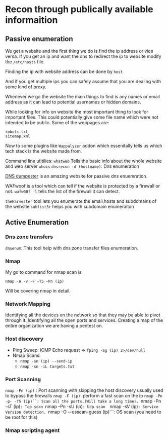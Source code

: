 # Recon through publically available informaition 

## Passive enumeration

We get a website and the first thing we do is find the ip address or vice versa.
If you get an ip and want the dns to redirect the ip to website modify the ```/etc/hosts``` file.

Finding the ip with website address can be done by
```host```

And if you get multiple ips you can safely assume that you are dealing with some kind of proxy.

Whenever we go the website the main things to find is any names or email address as it can lead to potential usernames or hidden domains.

While looking for info on website the most important thing to look for important files. This could potentially give some file name which were not intended to be public. Some of the webpages are:
```
robots.txt
sitemap.xml
```

Now to some plugins like ```Wappalyzer``` addon which essenitally tells us which tech stack is the website made from.

Command line utitilies:
```whatweb``` Tells the basic info about the whole website and web server
```whois```
```dnsrecon -d (hostname)```: Dns enumeration

[DNS dumpester](https://dnsdumpster.com/) is an amazing website for passive dns enuemration.


WAFwoof is a tool which can tell if the website is protected by a firewall or not.
```wafw00f -l``` tells the list of the firewall it can detect.

```theHarvester``` tool lets you enumerate the email,hosts and subdomains of the webstie
```sublist3r``` helps you with subdomain enumeraiton


## Active Enumeration

### Dns zone transfers
```dnsenum```: This tool help with dns zone transfer files enumeration.

### Nmap
My go to command for nmap scan is

```nmap -A -v -F -T5 -Pn (ip)```

Will be covering nmap in detail.


### Network Mapping

Identifying all the devices on the network so that they may be able to pivot through it.
Identifying all the open ports and services.
Creating a map of the entire organization we are having a pentest on.


### Host discovery

* Ping Sweep: ICMP Echo request => ```fping -ag (ip) 2>/dev/null```
* Nmap Scans:
	- ```nmap -sn (ip) --send-ip```
	- ```nmap -sn -iL targets.txt``` 


### Port Scanning

```nmap -Pn (ip)``` : Port scanning with skipping the host discovery usually used to bypass the firewalls
```nmap -F (ip)```: perform a fast scan on the ip
```nmap -Pn -p- -T5 (ip)``: Scan all the ports.(Will take a long time).
```nmap -Pn -sT (ip)```: Tcp scan
```nmap -Pn -sU (ip)```: Udp scan 
```nmap -sV (ip)```: Service Version detection.
```nmap -O --osscan-guess (ip)```: OS scan (you need to be root for this)

### Nmap scripting agent
		











